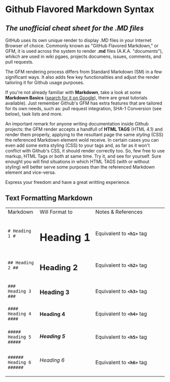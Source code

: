 # Github Flavored Markdown Syntax #
_The unofficial cheat sheet for the .MD files_
------

GitHub uses its own unique render to display .MD files in your Internet Browser of choice. Commonly known as "GitHub Flavored Markdown," or GFM, it is used across the system to render **.md** files (A.K.A. "_documents_"), whikch are used in wiki pgaes, projects documens, issues, comments, and pull requests. 

The GFM rendering process differs from Standard Markdown (SM) in a few significant ways. It also adds few key functionalities and adjust the render tailoring it for Github usage purposes.

If you're not already familiar with **Markdown**, take a look at some **Markdown Basics** (<a href="https://www.google.com/#newwindow=1&safe=off&q=%22Markdown+Basics%22+tutorials" target="_blank">search for it on Google</a>), there are great tutorials available). Just remember Github's GFM has extra features that are tailored for its own needs, such as: pull request integration, SHA-1 Conversion (see below), task lists and more.

An important remark for anyone writing documentation inside Github projects: the GFM render accepts a handfull of **HTML TAGS** (HTML 4.1) and render them properly, applying to the resultant page the same _styling_ (CSS) the referenced Markdown element wold receive. In certain cases you can even add some extra styling (CSS) to your tags and, as far as it won't conflict with Github's CSS, it should render correctly too. So, few free to use markup, HTML Tags or both at same time. Try it, and see for yourself. Sure enought you will find situations in which HTML TAGS (with or without styling) will better serve some purposes than the referenced Markdown element and vice-versa. 

Express your freedom and have a great writting experience.

## Text Formatting Markdown ##

<table style='border: none' width="100%">

<tr>
  <td width="20%" nowrap>Markdown</td>
  <td width="20%" nowrap>Will Format to</td>
  <td width="0%">Notes & References</td>
</tr>

<tr>
  <td width="20%" nowrap><code># Heading 1 #</code></td>
  <td width="20%" nowrap><h1>Heading 1</h1></td>
  <td width="0%">Equivalent to <code><b>&lt;h1&gt;</b></code> tag</td>
</tr>
<tr>
  <td width="20%" nowrap><code>## Heading 2 ##</code></td>
  <td width="20%" nowrap><h2>Heading 2</h2></td>
  <td width="0%">Equivalent to <code><b>&lt;h2&gt;</b></code> tag</td>
</tr>
<tr>
  <td width="20%" nowrap><code>### Heading 3 ###</code></td>
  <td width="20%" nowrap><h3>Heading 3</h3></td>
  <td width="0%">Equivalent to <code><b>&lt;h3&gt;</b></code> tag</td>
</tr>
<tr>
  <td width="20%" nowrap><code>#### Heading 4 ####</code></td>
  <td width="20%" nowrap><h4>Heading 4</h4></td>
  <td width="0%">Equivalent to <code><b>&lt;h4&gt;</b></code> tag</td>
</tr>
<tr>
  <td width="20%" nowrap><code>##### Heading 5 #####</code></td>
  <td width="20%" nowrap><h5>Heading 5</h5></td>
  <td width="0%">Equivalent to <code><b>&lt;h5&gt;</b></code> tag</td>
</tr>
<tr>
  <td width="20%" nowrap><code>###### Heading 6 ######</code></td>
  <td width="20%" nowrap><h6>Heading 6</h6></td>
  <td width="0%">Equivalent to <code><b>&lt;h6&gt;</b></code> tag</td>
</tr>

</table>
